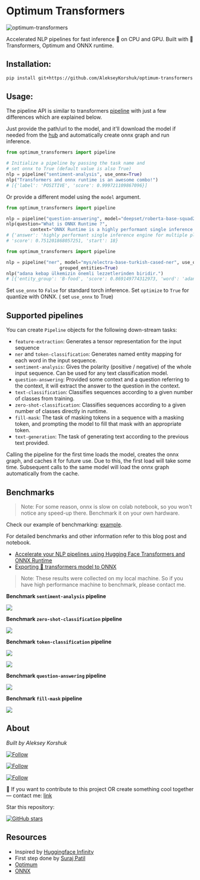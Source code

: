 # Optimum Transformers

![optimum-transformers](https://raw.githubusercontent.com/AlekseyKorshuk/optimum-transformers/master/data/social_preview.png?raw=True)

Accelerated NLP pipelines for fast inference 🚀 on CPU and GPU. Built with 🤗Transformers, Optimum and ONNX runtime.

## Installation:

```bash
pip install git+https://github.com/AlekseyKorshuk/optimum-transformers
```

## Usage:

The pipeline API is similar to transformers [pipeline](https://huggingface.co/transformers/main_classes/pipelines.html)
with just a few differences which are explained below.

Just provide the path/url to the model, and it'll download the model if needed from
the [hub](https://huggingface.co/models) and automatically create onnx graph and run inference.

```python
from optimum_transformers import pipeline

# Initialize a pipeline by passing the task name and 
# set onnx to True (default value is also True)
nlp = pipeline("sentiment-analysis", use_onnx=True)
nlp("Transformers and onnx runtime is an awesome combo!")
# [{'label': 'POSITIVE', 'score': 0.999721109867096}]  
```

Or provide a different model using the `model` argument.

```python
from optimum_transformers import pipeline

nlp = pipeline("question-answering", model="deepset/roberta-base-squad2", use_onnx=True)
nlp(question="What is ONNX Runtime ?",
         context="ONNX Runtime is a highly performant single inference engine for multiple platforms and hardware")
# {'answer': 'highly performant single inference engine for multiple platforms and hardware', 'end': 94,
# 'score': 0.751201868057251, 'start': 18}
```

```python
from optimum_transformers import pipeline

nlp = pipeline("ner", model="mys/electra-base-turkish-cased-ner", use_onnx=True, optimize=True,
                    grouped_entities=True)
nlp("adana kebap ülkemizin önemli lezzetlerinden biridir.")
# [{'entity_group': 'B-food', 'score': 0.869149774312973, 'word': 'adana kebap'}]
```

Set `use_onnx` to `False` for standard torch inference. Set `optimize` to `True` for quantize with ONNX. ( set `use_onnx` to
True)

## Supported pipelines

You can create `Pipeline` objects for the following down-stream tasks:

- `feature-extraction`: Generates a tensor representation for the input sequence
- `ner` and `token-classification`: Generates named entity mapping for each word in the input sequence.
- `sentiment-analysis`: Gives the polarity (positive / negative) of the whole input sequence. Can be used for any text
  classification model.
- `question-answering`: Provided some context and a question referring to the context, it will extract the answer to the
  question in the context.
- `text-classification`: Classifies sequences according to a given number of classes from training.
- `zero-shot-classification`: Classifies sequences according to a given number of classes directly in runtime.
- `fill-mask`: The task of masking tokens in a sequence with a masking token, and prompting the model to fill that mask
  with an appropriate token.
- `text-generation`: The task of generating text according to the previous text provided.

Calling the pipeline for the first time loads the model, creates the onnx graph, and caches it for future use. Due to
this, the first load will take some time. Subsequent calls to the same model will load the onnx graph automatically from
the cache.

## Benchmarks

> Note: For some reason, onnx is slow on colab notebook, so you won't notice any speed-up there. Benchmark it on your own hardware.

Check our example of benchmarking: [example](./examples/benchmark).

For detailed benchmarks and other information refer to this blog post and notebook.

- [Accelerate your NLP pipelines using Hugging Face Transformers and ONNX Runtime](https://medium.com/microsoftazure/accelerate-your-nlp-pipelines-using-hugging-face-transformers-and-onnx-runtime-2443578f4333)
- [Exporting 🤗 transformers model to ONNX](https://github.com/huggingface/transformers/blob/master/notebooks/04-onnx-export.ipynb)

> Note: These results were collected on my local machine. So if you have high performance machine to benchmark, please contact me.

**Benchmark `sentiment-analysis` pipeline**

![](https://raw.githubusercontent.com/AlekseyKorshuk/optimum-transformers/master/data/sentiment_analysis_benchmark.jpg)

**Benchmark `zero-shot-classification` pipeline**

![](https://raw.githubusercontent.com/AlekseyKorshuk/optimum-transformers/master/data/zero_shot_classification_benchmark.jpg)

**Benchmark `token-classification` pipeline**

![](https://raw.githubusercontent.com/AlekseyKorshuk/optimum-transformers/master/data/token_classification_benchmark.jpg)

![](https://raw.githubusercontent.com/AlekseyKorshuk/optimum-transformers/master/data/token_classification_benchmark2.jpg)

**Benchmark `question-answering` pipeline**

![](https://raw.githubusercontent.com/AlekseyKorshuk/optimum-transformers/master/data/question_answering_benchmark.jpg)

**Benchmark `fill-mask` pipeline**

![](https://raw.githubusercontent.com/AlekseyKorshuk/optimum-transformers/master/data/fill_mask_benchmark.jpg)

## About

*Built by Aleksey Korshuk*

[![Follow](https://img.shields.io/github/followers/AlekseyKorshuk?style=social)](https://github.com/AlekseyKorshuk)

[![Follow](https://img.shields.io/twitter/follow/alekseykorshuk?style=social)](https://twitter.com/intent/follow?screen_name=alekseykorshuk)

[![Follow](https://img.shields.io/badge/dynamic/json?color=blue&label=Telegram%20Channel&query=%24.result&url=https%3A%2F%2Fapi.telegram.org%2Fbot1929545866%3AAAFGhV-KKnegEcLiyYJxsc4zV6C-bdPEBtQ%2FgetChatMemberCount%3Fchat_id%3D-1001253621662&style=social&logo=telegram)](https://t.me/joinchat/_CQ04KjcJ-4yZTky)

🚀 If you want to contribute to this project OR create something cool together — contact
me: [link](https://github.com/AlekseyKorshuk)

Star this repository:

[![GitHub stars](https://img.shields.io/github/stars/AlekseyKorshuk/optimum-transformers?style=social)](https://github.com/AlekseyKorshuk/optimum-transformers)

## Resources

* Inspired by [Huggingface Infinity](https://huggingface.co/infinity)
* First step done by [Suraj Patil](https://github.com/patil-suraj/onnx_transformers)
* [Optimum](https://huggingface.co/docs/optimum/index)
* [ONNX](https://onnx.ai)
